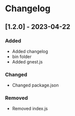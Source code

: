 # Changelog

## [1.2.0] - 2023-04-22

### Added
- Added changelog
- bin folder
- Added gnest.js

### Changed
- Changed package.json

### Removed
- Removed index.js